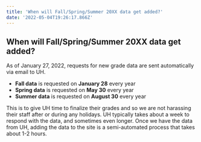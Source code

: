 ```yaml
---
title: 'When will Fall/Spring/Summer 20XX data get added?'
date: '2022-05-04T19:26:17.866Z'
---
```


## When will Fall/Spring/Summer 20XX data get added?

As of January 27, 2022, requests for new grade data are sent automatically via email to UH.

- **Fall data** is requested on **January 28** every year
- **Spring data** is requested on **May 30** every year
- **Summer data** is requested on **August 30** every year

This is to give UH time to finalize their grades and so we are not harassing their staff after or during any holidays. UH typically takes about a week to respond with the data, and sometimes even longer. Once we have the data from UH, adding the data to the site is a semi-automated process that takes about 1-2 hours.
